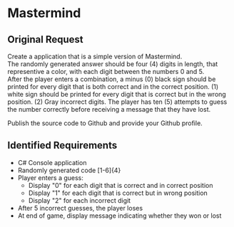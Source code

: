 # Mastermind


## Original Request

Create a  application that is a simple version of Mastermind.  
The randomly generated answer should be four (4) digits in length, that representive a color, with each digit between the numbers 0 and 5.  
After the player enters a combination, a minus (0) black sign should be printed for every digit that is both correct and in the correct position. (1) white sign should be printed for every digit that is correct but in the wrong position. (2) Gray incorrect digits.  The player has ten (5) attempts to guess the number correctly before receiving a message that they have lost.

Publish the source code to Github and provide your Github profile. 

## Identified Requirements

- C# Console application
- Randomly generated code [1-6]{4}
- Player enters a guess:
  - Display "0" for each digit that is correct and in correct position
  - Display "1" for each digit that is correct but in wrong position
  - Display "2" for each incorrect digit
- After 5 incorrect guesses, the player loses
- At end of game, display message indicating whether they won or lost
